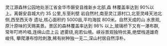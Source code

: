 灵江源森林公园地处浙江省金华市磐安县维新乡北部,森 林覆盖率达到 90%以上。离磐安县城大约 35 公里,东至利壁 岩自然村,南至灵江源村口,北至灵峰天池北侧,西至西天寺 遗址,核心面积约 5000亩,平均海拔 800米。自然天成的山 水景观,原汁原味的天赐美景。景区的森林覆盖率达到 98% 以上,玻璃桥下又有一瀑布群,常年叮咚吟唱,连绵山峦上云 遮雾绕,宛若仙境。峡谷景观独特优美,绝壁栈道雄奇峻伟, 攀爬瀑布惊险刺激,稀有树种独一无二,深山村居自然淳朴。